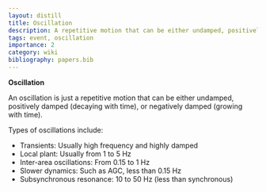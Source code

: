 ```yaml
---
layout: distill
title: Oscillation
description: A repetitive motion that can be either undamped, positively damped, or negatively damped.
tags: event, oscillation
importance: 2
category: wiki
bibliography: papers.bib
---
```


**Oscillation** <d-cite key="powerworld2020oscillations"></d-cite>

An oscillation is just a repetitive motion that can be either undamped, positively damped (decaying with time), or negatively damped (growing with time).

Types of oscillations include:

- Transients: Usually high frequency and highly damped
- Local plant: Usually from 1 to 5 Hz
- Inter-area oscillations: From 0.15 to 1 Hz
- Slower dynamics: Such as AGC, less than 0.15 Hz
- Subsynchronous resonance: 10 to 50 Hz (less than synchronous)
